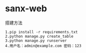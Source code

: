 # sanx-web
搭建方法

    1.pip install -r requirements.txt
    2.python manage.py create_table
    3.python manage.py runserver
    4.用户名：admin@example.com 密码：123

